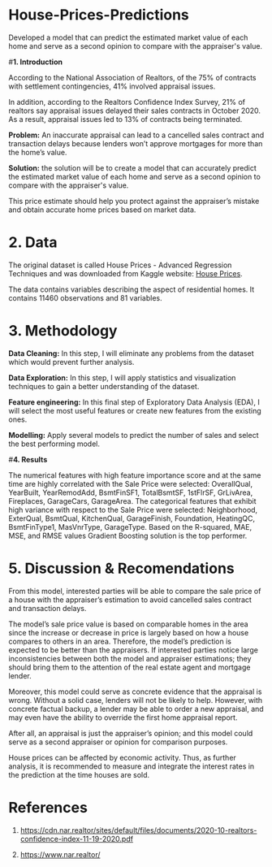 # House-Prices-Predictions
Developed a model that can predict the estimated market value of each home and serve as a second opinion to compare with the appraiser's value.

#**1. Introduction**

According to the National Association of Realtors, of the 75% of contracts with settlement contingencies, 41% involved appraisal issues.

In addition, according to the Realtors Confidence Index Survey, 21% of realtors say appraisal issues delayed their sales contracts in October 2020. As a result, appraisal issues led to 13% of contracts being terminated. 

**Problem:** An inaccurate appraisal can lead to a cancelled sales contract and transaction delays because lenders won’t approve mortgages for more than the home’s value.

**Solution:** the solution will be to create a model that can accurately predict the estimated market value of each home and serve as a second opinion to compare with the appraiser's value.

This price estimate should help you protect against the appraiser’s mistake and obtain accurate home prices based on market data.

# **2. Data**

The original dataset is called House Prices - Advanced Regression Techniques and was downloaded from Kaggle website: [House Prices](https://www.kaggle.com/c/house-prices-advanced-regression-techniques/data?select=train.csv). 

The data contains variables describing the aspect of residential homes. It contains 11460 observations and 81 variables.

# **3. Methodology**

**Data Cleaning:** In this step, I will eliminate any problems from the dataset which would prevent further analysis.

**Data Exploration:** In this step, I will apply statistics and visualization techniques to gain a better understanding of the dataset.

**Feature engineering:** In this final step of Exploratory Data Analysis (EDA), I will select the most useful features or create new features from the existing ones.

**Modelling:** Apply several models to predict the number of sales and select the best performing model.

#**4. Results**

The numerical features with high feature importance score and at the same time are highly correlated with the Sale Price were selected: OverallQual, YearBuilt, YearRemodAdd, BsmtFinSF1, TotalBsmtSF, 1stFlrSF, GrLivArea, Fireplaces, GarageCars, GarageArea. 
The categorical features that exhibit high variance with respect to the Sale Price were selected: Neighborhood, ExterQual, BsmtQual, KitchenQual, GarageFinish, Foundation, HeatingQC, BsmtFinType1, MasVnrType, GarageType.
Based on the R-squared, MAE, MSE, and RMSE values Gradient Boosting solution is the top performer.


# **5. Discussion & Recomendations**

From this model, interested parties will be able to compare the sale price of a house with the appraiser’s estimation to avoid cancelled sales contract and transaction delays.

The model’s sale price value is based on comparable homes in the area since the increase or decrease in price is largely based on how a house compares to others in an area. Therefore, the model’s prediction is expected to be better than the appraisers. If interested parties notice large inconsistencies between both the model and appraiser estimations; they should bring them to the attention of the real estate agent and mortgage lender.

Moreover, this model could serve as concrete evidence that the appraisal is wrong. Without a solid case, lenders will not be likely to help. However, with concrete factual backup, a lender may be able to order a new appraisal, and may even have the ability to override the first home appraisal report.

After all, an appraisal is just the appraiser’s opinion; and this model could serve as a second appraiser or opinion for comparison purposes.

House prices can be affected by economic activity. Thus, as further analysis, it is recommended to measure and integrate the interest rates in the prediction at the time houses are sold. 


# **References**

1. https://cdn.nar.realtor/sites/default/files/documents/2020-10-realtors-confidence-index-11-19-2020.pdf

2. https://www.nar.realtor/
